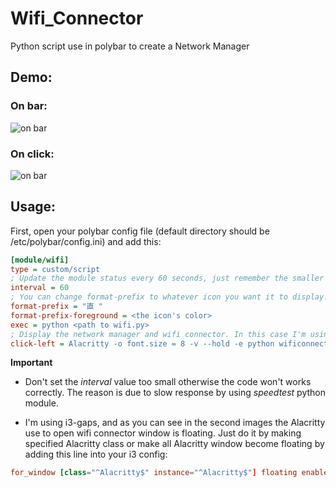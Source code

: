 # Wifi_Connector
Python script use in polybar to create a Network Manager

## Demo:

### On bar:
![on bar](https://media.discordapp.net/attachments/886507265450991617/1049976744070893598/image.png)

### On click:

![on bar](https://media.discordapp.net/attachments/886507265450991617/1049976839717797970/filename_12_02_191414.png?width=873&height=491)

## Usage:

First, open your polybar config file (default directory should be /etc/polybar/config.ini) and add this:

```ini
[module/wifi]
type = custom/script
; Update the module status every 60 seconds, just remember the smaller value is, the more cpu usage it will takes to update your module.
interval = 60
; You can change format-prefix to whatever icon you want it to display. I'm using Nerd Font on the polybar so I just use Nerd Icons as well.
format-prefix = "直 "
format-prefix-foreground = <the icon's color>
exec = python <path to wifi.py>
; Display the network manager and wifi connector. In this case I'm using Alacritty.
click-left = Alacritty -o font.size = 8 -v --hold -e python wificonnector.py
```
**Important**

- Don't set the *interval* value too small otherwise the code won't works correctly. The reason is due to slow response by using *speedtest* python module.

- I'm using i3-gaps, and as you can see in the second images the Alacritty use to open wifi connector window is floating. Just do it by making specified Alacritty class or make all Alacritty window become floating by adding this line into your i3 config:

```conf
for_window [class="^Alacritty$" instance="^Alacritty$"] floating enable
```

